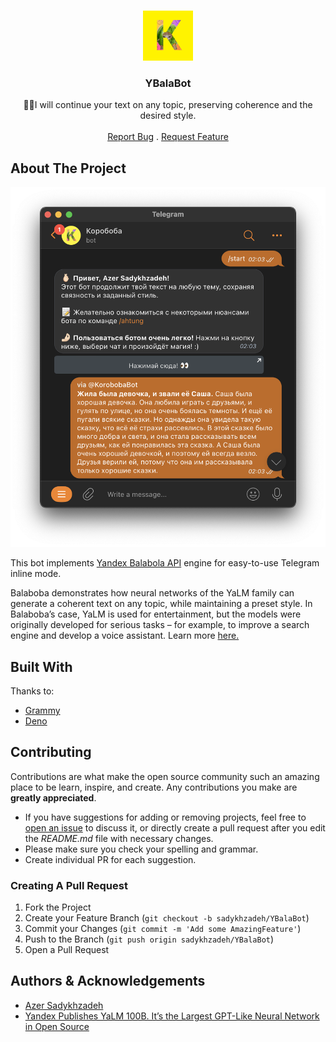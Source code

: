 <br/>
<p align="center">
  <a href="https://github.com/Sadykhzadeh/YBalaBot">
    <img src="./images/pp.jpg" alt="Logo" width="80" height="80">
  </a>

  <h3 align="center">YBalaBot</h3>

  <p align="center">
    🫰🏻I will continue your text on any topic, preserving coherence and the desired style.
    <br/>
    <br/>
    <a href="https://github.com/Sadykhzadeh/YBalaBot/issues">Report Bug</a>
    .
    <a href="https://github.com/Sadykhzadeh/YBalaBot/issues">Request Feature</a>
  </p>
</p>



## About The Project

![Screen Shot](images/sample.png)

This bot implements <a href="https://yandex.ru/lab/yalm">Yandex Balabola API</a> engine for easy-to-use Telegram inline mode.

Balaboba demonstrates how neural networks of the YaLM family can generate a coherent text on any topic, while maintaining a preset style. In Balaboba’s case, YaLM is used for entertainment, but the models were originally developed for serious tasks – for example, to improve a search engine and develop a voice assistant. Learn more <a href="https://yandex.com/lab/yalm-howto-en">here.</a>

## Built With

Thanks to:

* [Grammy](https://grammy.dev/)
* [Deno](https://deno.land)

## Contributing

Contributions are what make the open source community such an amazing place to be learn, inspire, and create. Any contributions you make are **greatly appreciated**.
* If you have suggestions for adding or removing projects, feel free to [open an issue](https://github.com/Sadykhzadeh/YBalaBot/issues/new) to discuss it, or directly create a pull request after you edit the *README.md* file with necessary changes.
* Please make sure you check your spelling and grammar.
* Create individual PR for each suggestion.

### Creating A Pull Request

1. Fork the Project
2. Create your Feature Branch (`git checkout -b sadykhzadeh/YBalaBot`)
3. Commit your Changes (`git commit -m 'Add some AmazingFeature'`)
4. Push to the Branch (`git push origin sadykhzadeh/YBalaBot`)
5. Open a Pull Request

## Authors & Acknowledgements

* [Azer Sadykhzadeh](https://azer.one)
* [Yandex Publishes YaLM 100B. It’s the Largest GPT-Like Neural Network in Open Source](https://medium.com/yandex/yandex-publishes-yalm-100b-its-the-largest-gpt-like-neural-network-in-open-source-d1df53d0e9a6)
